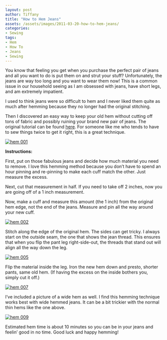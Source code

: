 ```yaml
---
layout: post
author: Tiffany
title: "How to Hem Jeans"
assets: /assets/images/2011-03-20-how-to-hem-jeans/
categories: 
- Sewing
tags: 
- Hem
- How To
- Jeans
- Sewing
---
```


You know that feeling you get when you purchase the perfect pair of jeans and all you want to do is put them on and strut your stuff? Unfortunately, the jeans are way too long and you want to wear them now! This is a common issue in our household seeing as I am obsessed with jeans, have short legs, and am extremely impatient.

I used to think jeans were so difficult to hem and I never liked them quite as much after hemming because they no longer had the original stitching.

Then I discovered an easy way to keep your old hem without cutting off tons of fabric and possibly ruining your brand new pair of jeans. The original tutorial can be found [here](http://sketchee.com/blog/2008/7/8/hemming-jeans-like-a-pro.html). For someone like me who tends to have to sew things twice to get it right, this is a great technique.

[![](jekyll_uploads/2011/03/hem-001-575x431.jpg "hem 001")](http://www.sweetpeonies.com/2011/03/how-to-hem-jeans/hem-001/)

**Instructions:**

First, put on those fabulous jeans and decide how much material you need to remove. I love this hemming method because you don’t have to spend an hour pinning and re-pinning to make each cuff match the other. Just measure the excess.

Next, cut that measurement in half. If you need to take off 2 inches, now you are going off of a 1 inch measurement.

Now, make a cuff and measure this amount (the 1 inch) from the original hem edge, not the end of the jeans. Measure and pin all the way around your new cuff.

[![](jekyll_uploads/2011/03/hem-002-575x431.jpg "hem 002")](http://www.sweetpeonies.com/2011/03/how-to-hem-jeans/hem-002/)

Stitch along the edge of the original hem. The sides can get tricky. I always start on the outside seam, the one that shows the jean thread. This ensures that when you flip the pant leg right-side-out, the threads that stand out will align all the way down the leg.

[![](jekyll_uploads/2011/03/hem-005-575x431.jpg "hem 005")](http://www.sweetpeonies.com/2011/03/how-to-hem-jeans/hem-005/)

Flip the material inside the leg. Iron the new hem down and presto, shorter pants, same old hem. (If having the excess on the inside bothers you, simply cut it off.)

[![](jekyll_uploads/2011/03/hem-007-325x433.jpg "hem 007")](http://www.sweetpeonies.com/2011/03/how-to-hem-jeans/hem-007/)

I’ve included a picture of a wide hem as well. I find this hemming technique works best with wide hemmed jeans. It can be a bit trickier with the normal thin hems like the one above.

[![](jekyll_uploads/2011/03/hem-009-325x433.jpg "hem 009")](http://www.sweetpeonies.com/2011/03/how-to-hem-jeans/hem-009/)

Estimated hem time is about 10 minutes so you can be in your jeans and feelin’ good in no time. Good luck and happy hemming!